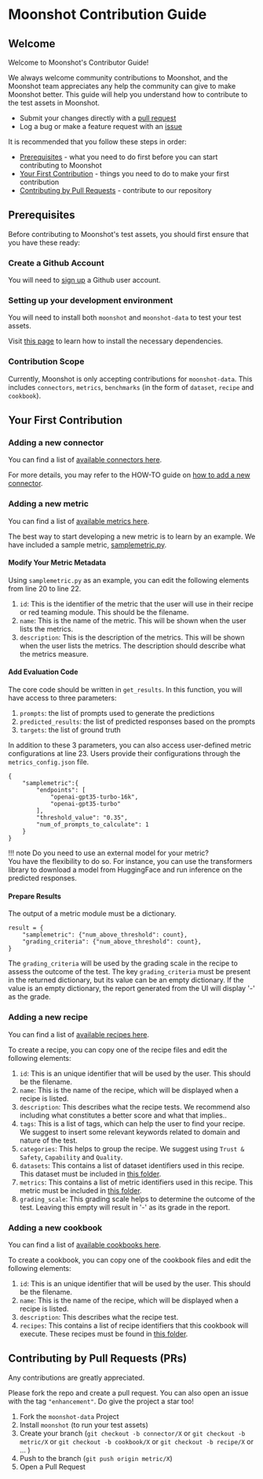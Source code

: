 # Moonshot Contribution Guide

## Welcome

Welcome to Moonshot's Contributor Guide!

We always welcome community contributions to Moonshot, and the Moonshot team appreciates any help the community can give to make Moonshot better. This guide will help you understand how to contribute to the test assets in Moonshot.

* Submit your changes directly with a [pull request](https://github.com/aiverify-foundation/moonshot-data/pulls)
* Log a bug or make a feature request with an [issue](https://github.com/aiverify-foundation/moonshot/issues)

It is recommended that you follow these steps in order:

* [Prerequisites](#prerequisites) - what you need to do first before you can start contributing to Moonshot
* [Your First Contribution](#your-first-contribution) - things you need to do to make your first contribution
* [Contributing by Pull Requests](#contributing-by-pull-requests-prs) - contribute to our repository

## Prerequisites

Before contributing to Moonshot's test assets, you should first ensure that you have these ready:

### Create a Github Account

You will need to [sign up](https://github.com/signup) a Github user account.

### Setting up your development environment

You will need to install both `moonshot` and `moonshot-data` to test your test assets.

Visit [this page](./getting_started/quick_install.md) to learn how to install the necessary dependencies.

### Contribution Scope

Currently, Moonshot is only accepting contributions for `moonshot-data`. This includes `connectors`, `metrics`, `benchmarks` (in the form of `dataset`, `recipe` and `cookbook`).

## Your First Contribution

### Adding a new connector

You can find a list of [available connectors here](https://github.com/aiverify-foundation/moonshot-data/tree/main/connectors).

For more details, you may refer to the HOW-TO guide on [how to add a new connector](./tutorial/contributor/create_connector.md).

### Adding a new metric

You can find a list of [available metrics here](https://github.com/aiverify-foundation/moonshot-data/tree/main/metrics).

The best way to start developing a new metric is to learn by an example. We have included a sample metric, [samplemetric.py](https://github.com/aiverify-foundation/moonshot-data/blob/main/metrics/samplemetric.py).

#### Modify Your Metric Metadata

Using `samplemetric.py` as an example, you can edit the following elements from line 20 to line 22.

1. `id`: This is the identifier of the metric that the user will use in their recipe or red teaming module. This should be the filename.
2. `name`: This is the name of the metric. This will be shown when the user lists the metrics.
3. `description`: This is the description of the metrics. This will be shown when the user lists the metrics. The description should describe what the metrics measure.

#### Add Evaluation Code

The core code should be written in `get_results`. In this function, you will have access to three parameters:

1. `prompts`: the list of prompts used to generate the predictions
2. `predicted_results`: the list of predicted responses based on the prompts
3. `targets`: the list of ground truth

In addition to these 3 parameters, you can also access user-defined metric configurations at line 23. Users provide their configurations through the `metrics_config.json` file.
```
{
    "samplemetric":{
        "endpoints": [
            "openai-gpt35-turbo-16k",
            "openai-gpt35-turbo"
        ],
        "threshold_value": "0.35",
        "num_of_prompts_to_calculate": 1
    }
}
```
!!! note
    Do you need to use an external model for your metric?<br>
    You have the flexibility to do so. For instance, you can use the transformers library to download a model from HuggingFace and run inference on the predicted responses.

#### Prepare Results

The output of a metric module must be a dictionary.

```
result = {
    "samplemetric": {"num_above_threshold": count},
    "grading_criteria": {"num_above_threshold": count},
}
```

The `grading_criteria` will be used by the grading scale in the recipe to assess the outcome of the test. The key `grading_criteria` must be present in the returned dictionary, but its value can be an empty dictionary. If the value is an empty dictionary, the report generated from the UI will display '-' as the grade.

### Adding a new recipe

You can find a list of [available recipes here](https://github.com/aiverify-foundation/moonshot-data/tree/main/recipes).

To create a recipe, you can copy one of the recipe files and edit the following elements:

1. `id`: This is an unique identifier that will be used by the user. This should be the filename.
2. `name`: This is the name of the recipe, which will be displayed when a recipe is listed.
3. `description`: This describes what the recipe tests. We recommend also including what constitutes a better score and what that implies..
4. `tags`: This is a list of tags, which can help the user to find your recipe. We suggest to insert some relevant keywords related to domain and nature of the test.
5. `categories`: This helps to group the recipe. We suggest using `Trust & Safety`, `Capability` and `Quality`.
6. `datasets`: This contains a list of dataset identifiers used in this recipe. This dataset must be included in [this folder](https://github.com/aiverify-foundation/moonshot-data/tree/main/datasets).
7. `metrics`: This contains a list of metric identifiers used in this recipe. This metric must be included in [this folder](https://github.com/aiverify-foundation/moonshot-data/tree/main/metrics).
8. `grading_scale`: This grading scale helps to determine the outcome of the test. Leaving this empty will result in '-' as its grade in the report. 

### Adding a new cookbook

You can find a list of [available cookbooks here](https://github.com/aiverify-foundation/moonshot-data/tree/main/cookbooks).

To create a cookbook, you can copy one of the cookbook files and edit the following elements:

1. `id`: This is an unique identifier that will be used by the user. This should be the filename.
2. `name`: This is the name of the recipe, which will be displayed when a recipe is listed.
3. `description`: This describes what the recipe test.
4. `recipes`: This contains a list of recipe identifiers that this cookbook will execute. These recipes must be found in [this folder](https://github.com/aiverify-foundation/moonshot-data/tree/main/recipes).

## Contributing by Pull Requests (PRs)

Any contributions are greatly appreciated.

Please fork the repo and create a pull request. You can also open an issue with the tag `"enhancement"`. Do give the project a star too!

1. Fork the `moonshot-data` Project
2. Install `moonshot` (to run your test assets)
3. Create your branch (`git checkout -b connector/X` or `git checkout -b metric/X` or `git checkout -b cookbook/X` or `git checkout -b recipe/X` or ... )
4. Push to the branch (`git push origin metric/X`)
5. Open a Pull Request